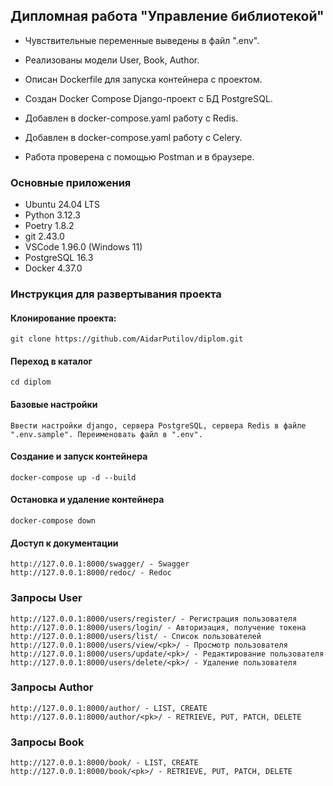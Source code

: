 ## Дипломная работа "Управление библиотекой"
- Чувствительные переменные выведены в файл ".env".
- Реализованы модели User, Book, Author.



- Описан Dockerfile для запуска контейнера с проектом.
- Создан Docker Compose Django-проект с БД PostgreSQL.
- Добавлен в docker-compose.yaml работу с Redis.
- Добавлен в docker-compose.yaml работу с Celery.
- Работа проверена с помощью Postman и в браузере.

### Основные приложения
- Ubuntu 24.04 LTS
- Python 3.12.3
- Poetry 1.8.2
- git 2.43.0
- VSCode 1.96.0 (Windows 11)
- PostgreSQL 16.3
- Docker 4.37.0

### Инструкция для развертывания проекта

#### Клонирование проекта:
```
git clone https://github.com/AidarPutilov/diplom.git
```

#### Переход в каталог
```
cd diplom
```

#### Базовые настройки
```
Ввести настройки django, сервера PostgreSQL, сервера Redis в файле ".env.sample". Переименовать файл в ".env".
```

#### Создание и запуск контейнера
```
docker-compose up -d --build
```

#### Остановка и удаление контейнера
```
docker-compose down
```

#### Доступ к документации
```
http://127.0.0.1:8000/swagger/ - Swagger
http://127.0.0.1:8000/redoc/ - Redoc
```

### Запросы User
```
http://127.0.0.1:8000/users/register/ - Регистрация пользователя
http://127.0.0.1:8000/users/login/ - Авторизация, получение токена
http://127.0.0.1:8000/users/list/ - Список пользователей
http://127.0.0.1:8000/users/view/<pk>/ - Просмотр пользователя
http://127.0.0.1:8000/users/update/<pk>/ - Редактирование пользователя
http://127.0.0.1:8000/users/delete/<pk>/ - Удаление пользователя
```

### Запросы Author
```
http://127.0.0.1:8000/author/ - LIST, CREATE
http://127.0.0.1:8000/author/<pk>/ - RETRIEVE, PUT, PATCH, DELETE
```

### Запросы Book
```
http://127.0.0.1:8000/book/ - LIST, CREATE
http://127.0.0.1:8000/book/<pk>/ - RETRIEVE, PUT, PATCH, DELETE
```
